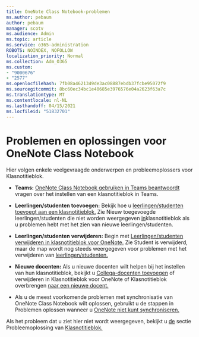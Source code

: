 ```yaml
---
title: OneNote Class Notebook-problemen
ms.author: pebaum
author: pebaum
manager: scotv
ms.audience: Admin
ms.topic: article
ms.service: o365-administration
ROBOTS: NOINDEX, NOFOLLOW
localization_priority: Normal
ms.collection: Adm_O365
ms.custom:
- "9000676"
- "2577"
ms.openlocfilehash: 7fb08a4621349de3ac08887ebdb37fcbe95072f9
ms.sourcegitcommit: 8bc60ec34bc1e40685e3976576e04a2623f63a7c
ms.translationtype: MT
ms.contentlocale: nl-NL
ms.lasthandoff: 04/15/2021
ms.locfileid: "51832701"
---
```

# <a name="onenote-class-notebook-issues-and-resolutions"></a>Problemen en oplossingen voor OneNote Class Notebook

Hier volgen enkele veelgevraagde onderwerpen en probleemoplossers voor Klasnotitieblok.

- **Teams:** [OneNote Class Notebook gebruiken in Teams beantwoordt](https://support.office.com/article/bd77f11f-27cd-4d41-bfbd-2b11799f1440) vragen over het instellen van een klasnotitieblok in Teams.

- **Leerlingen/studenten toevoegen:** Bekijk hoe u [leerlingen/studenten toevoegt aan een klasnotitieblok.](https://support.office.com/article/149882af-506a-4689-9fee-39309b97aae8) Zie Nieuw toegevoegde leerlingen/studenten die niet worden weergegeven [in](https://support.office.com/article/4da02c45-b435-4af1-921b-51b8ee40e1c9)klasnotitieblok als u problemen hebt met het zien van nieuwe leerlingen/studenten.

- **Leerlingen/studenten verwijderen:** Begin met [Leerlingen/studenten verwijderen in klasnotitieblok voor OneNote.](https://support.office.com/article/86dcf019-408f-4de8-8055-eb61f1578c3c) Zie Student is verwijderd, maar de map wordt nog steeds weergegeven voor problemen met het verwijderen van [leerlingen/studenten.](https://support.office.com/article/0ed81eaa-c14a-436f-bb6f-ce95f130cc71)

- **Nieuwe docenten:** Als u nieuwe docenten wilt helpen bij het instellen van hun klasnotitieblok, bekijkt u [Collega-docenten toevoegen](https://support.office.com/article/fdcb870b-49a7-4a14-9ea6-d817f88026f8) of verwijderen in Klasnotitieblok voor OneNote of Klasnotitieblok overbrengen [naar een nieuwe docent.](https://support.office.com/article/84ef5d4a-0eec-4d5b-bc22-1317bc3b9027)

- Als u de meest voorkomende problemen met synchronisatie van OneNote Class Notebook wilt oplossen, gebruikt u de stappen in Problemen oplossen wanneer u [OneNote niet kunt synchroniseren.](https://support.office.com/article/Fix-issues-when-you-can-t-sync-OneNote-299495ef-66d1-448f-90c1-b785a6968d45)

Als het probleem dat u ziet hier niet wordt weergegeven, bekijkt u [de](https://support.office.com/article/class-notebook-ee70aff9-52e8-449f-be6a-7cbc1d65eaea#ID0EAABAAA=Manage&ID0EABAAA=Troubleshoot) sectie Probleemoplossing van [Klasnotitieblok.](https://support.office.com/article/class-notebook-ee70aff9-52e8-449f-be6a-7cbc1d65eaea) 


